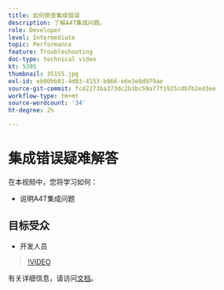 ```yaml
---
title: 如何排查集成错误
description: 了解A4T集成问题。
role: Developer
level: Intermediate
topic: Performance
feature: Troubleshooting
doc-type: technical video
kt: 5395
thumbnail: 35155.jpg
exl-id: eb00bb01-4d03-4153-b866-e6e3e8d979ae
source-git-commit: fcd2273ba373dc2b3bc59a77f1925cdb7b2ed3ee
workflow-type: tm+mt
source-wordcount: '34'
ht-degree: 2%

---
```


# 集成错误疑难解答

在本视频中，您将学习如何：

* 说明A4T集成问题

## 目标受众

* 开发人员

>[!VIDEO](https://video.tv.adobe.com/v/35155/?quality=12)

有关详细信息，请访问[文档](https://experienceleague.adobe.com/docs/target/using/integrate/a4t/troubleshoot-a4t/a4t-troubleshooting.html?lang=zh-Hans)。

